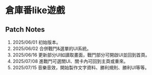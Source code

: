 # 倉庫番like遊戲

## Patch Notes
1. 2025/06/01 初始版本。
2. 2025/06/02 合併戰鬥&選單的UI系統。
3. 2025/06/16 更新部分UI如讀取畫面，戰鬥部分可開啟UI並回到首頁。
4. 2025/07/08 進戰鬥可選關UI、關卡內可回到主頁或重來。
5. 2025/07/15 音樂音效，開始製作文字資料、勝利規則、勝利UI等等。
